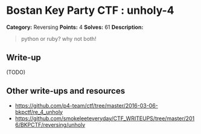 # Bostan Key Party CTF : unholy-4

**Category:** Reversing
**Points:** 4
**Solves:** 61
**Description:**

> python or ruby? why not both!


## Write-up

(TODO)

## Other write-ups and resources

* https://github.com/p4-team/ctf/tree/master/2016-03-06-bkpctf/re_4_unholy
* https://github.com/smokeleeteveryday/CTF_WRITEUPS/tree/master/2016/BKPCTF/reversing/unholy
